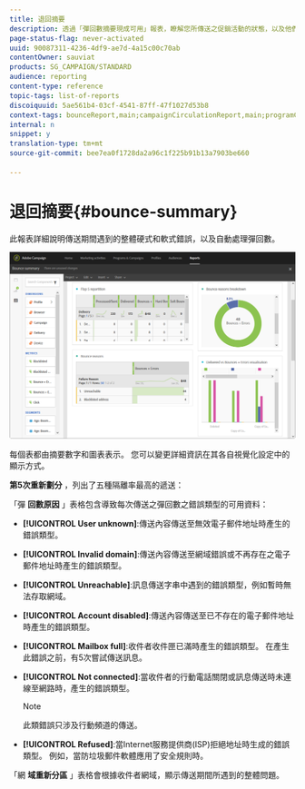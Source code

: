 ```yaml
---
title: 退回摘要
description: 透過「彈回數摘要現成可用」報表，瞭解您所傳送之促銷活動的狀態，以及他們可能遇到的錯誤。
page-status-flag: never-activated
uuid: 90087311-4236-4df9-ae7d-4a15c00c70ab
contentOwner: sauviat
products: SG_CAMPAIGN/STANDARD
audience: reporting
content-type: reference
topic-tags: list-of-reports
discoiquuid: 5ae561b4-03cf-4541-87ff-47f1027d53b8
context-tags: bounceReport,main;campaignCirculationReport,main;programCirculationReport,main
internal: n
snippet: y
translation-type: tm+mt
source-git-commit: bee7ea0f1728da2a96c1f225b91b13a7903be660

---
```



# 退回摘要{#bounce-summary}

此報表詳細說明傳送期間遇到的整體硬式和軟式錯誤，以及自動處理彈回數。

![](assets/campaign_reports_bounces.png)

每個表都由摘要數字和圖表表示。 您可以變更詳細資訊在其各自視覺化設定中的顯示方式。

**第5次重新劃分** ，列出了五種隔離率最高的遞送：

「彈 **回數原因** 」表格包含導致每次傳送之彈回數之錯誤類型的可用資料：

* **[!UICONTROL User unknown]**:傳送內容傳送至無效電子郵件地址時產生的錯誤類型。
* **[!UICONTROL Invalid domain]**:傳送內容傳送至網域錯誤或不再存在之電子郵件地址時產生的錯誤類型。
* **[!UICONTROL Unreachable]**:訊息傳送字串中遇到的錯誤類型，例如暫時無法存取網域。
* **[!UICONTROL Account disabled]**:傳送內容傳送至已不存在的電子郵件地址時產生的錯誤類型。
* **[!UICONTROL Mailbox full]**:收件者收件匣已滿時產生的錯誤類型。 在產生此錯誤之前，有5次嘗試傳送訊息。
* **[!UICONTROL Not connected]**:當收件者的行動電話關閉或訊息傳送時未連線至網路時，產生的錯誤類型。

   >[!NOTE]
   >
   >此類錯誤只涉及行動頻道的傳送。

* **[!UICONTROL Refused]**:當Internet服務提供商(ISP)拒絕地址時生成的錯誤類型。 例如，當防垃圾郵件軟體應用了安全規則時。

「網 **域重新分區** 」表格會根據收件者網域，顯示傳送期間所遇到的整體問題。
